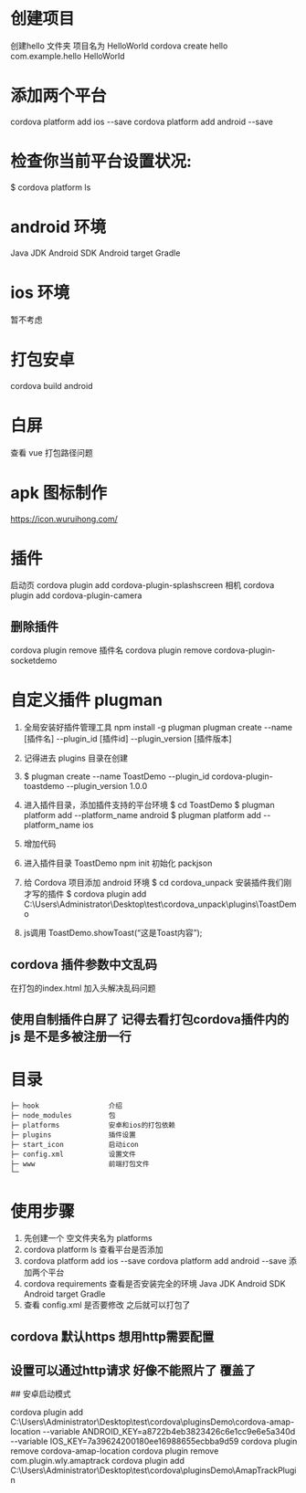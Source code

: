 # 创建项目
创建hello 文件夹 项目名为 HelloWorld
cordova create hello com.example.hello HelloWorld

# 添加两个平台
cordova platform add ios --save
cordova platform add android --save

# 检查你当前平台设置状况:
$ cordova platform ls

# android  环境
Java JDK
Android SDK
Android target
Gradle

# ios 环境
暂不考虑

# 打包安卓
cordova build android

# 白屏
查看 vue 打包路径问题

# apk 图标制作
https://icon.wuruihong.com/


# 插件
启动页   cordova plugin add cordova-plugin-splashscreen
相机     cordova plugin add cordova-plugin-camera

## 删除插件
cordova plugin remove 插件名
cordova plugin remove cordova-plugin-socketdemo

# 自定义插件 plugman
1. 全局安装好插件管理工具 npm install -g plugman
plugman create --name [插件名] --plugin_id [插件id] --plugin_version [插件版本]
2. 记得进去 plugins 目录在创建
3. $ plugman create --name ToastDemo --plugin_id cordova-plugin-toastdemo --plugin_version 1.0.0
4. 进入插件目录，添加插件支持的平台环境
    $ cd ToastDemo
    $ plugman platform add --platform_name android
    $ plugman platform add --platform_name ios
5. 增加代码
6. 进入插件目录 ToastDemo npm init 初始化 packjson
7. 给 Cordova 项目添加 android 环境
$ cd cordova_unpack
安装插件我们刚才写的插件
$ cordova plugin add C:\Users\Administrator\Desktop\test\cordova_unpack\plugins\ToastDemo 

8. js调用
ToastDemo.showToast(“这是Toast内容”);

## cordova 插件参数中文乱码
在打包的index.html 加入头解决乱码问题 <meta http-equiv=“Content-Type” content=“text/html; charset=utf-8” />

## 使用自制插件白屏了 记得去看打包cordova插件内的js 是不是多被注册一行 

# 目录
    ├─ hook                 介绍
    ├─ node_modules         包     
    ├─ platforms            安卓和ios的打包依赖 
    ├─ plugins              插件设置     
    ├─ start_icon           启动icon     
    ├─ config.xml           设置文件     
    ├─ www                  前端打包文件     
    └─              
# 使用步骤
1. 先创建一个 空文件夹名为 platforms
2. cordova platform ls  查看平台是否添加
3. cordova platform add ios --save cordova platform add android --save 添加两个平台
4. cordova requirements 查看是否安装完全的环境 Java JDK Android SDK Android target Gradle
5. 查看 config.xml 是否要修改 之后就可以打包了

## cordova 默认https 想用http需要配置

## 设置可以通过http请求  好像不能照片了 覆盖了
<edit-config file="AndroidManifest.xml" mode="merge" target="/manifest/application">
    <activity android:usesCleartextTraffic="true" />
</edit-config>
## 安卓启动模式
<preference name="AndroidLaunchMode" value="standard"/>


cordova plugin add C:\Users\Administrator\Desktop\test\cordova\pluginsDemo\cordova-amap-location --variable ANDROID_KEY=a8722b4eb3823426c6e1cc9e6e5a340d --variable IOS_KEY=7a39624200180ee16988655ecbba9d59
cordova plugin remove cordova-amap-location
cordova plugin remove com.plugin.wly.amaptrack
cordova plugin add C:\Users\Administrator\Desktop\test\cordova\pluginsDemo\AmapTrackPlugin